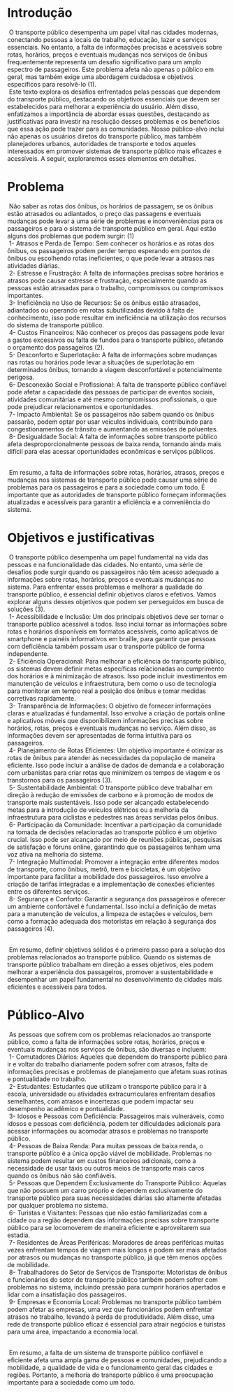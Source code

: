 # Introdução

 O transporte público desempenha um papel vital nas cidades modernas, conectando pessoas a locais de trabalho, educação, lazer e serviços essenciais. No entanto, a falta de informações precisas e acessíveis sobre rotas, horários, preços e eventuais mudanças nos serviços de ônibus frequentemente representa um desafio significativo para um amplo espectro de passageiros. Este problema afeta não apenas o público em geral, mas também exige uma abordagem cuidadosa e objetivos específicos para resolvê-lo (1). <br />
   Este texto explora os desafios enfrentados pelas pessoas que dependem do transporte público, destacando os objetivos essenciais que devem ser estabelecidos para melhorar a experiência do usuário. Além disso, enfatizamos a importância de abordar essas questões, destacando as justificativas para investir na resolução desses problemas e os benefícios que essa ação pode trazer para as comunidades. Nosso público-alvo inclui não apenas os usuários diretos do transporte público, mas também planejadores urbanos, autoridades de transporte e todos aqueles interessados em promover sistemas de transporte público mais eficazes e acessíveis. A seguir, exploraremos esses elementos em detalhes.<br />

# Problema

  Não saber as rotas dos ônibus, os horários de passagem, se os ônibus estão atrasados ou adiantados, o preço das passagens e eventuais mudanças pode levar a uma série de problemas e inconveniências para os passageiros e para o sistema de transporte público em geral. Aqui estão alguns dos problemas que podem surgir: (1) <br />
   1- Atrasos e Perda de Tempo: Sem conhecer os horários e as rotas dos ônibus, os passageiros podem perder tempo esperando em pontos de ônibus ou escolhendo rotas ineficientes, o que pode levar a atrasos nas atividades diárias.<br />
   2- Estresse e Frustração: A falta de informações precisas sobre horários e atrasos pode causar estresse e frustração, especialmente quando as pessoas estão atrasadas para o trabalho, compromissos ou compromissos importantes.<br />
   3- Ineficiência no Uso de Recursos: Se os ônibus estão atrasados, adiantados ou operando em rotas subutilizadas devido à falta de conhecimento, isso pode resultar em ineficiência na utilização dos recursos do sistema de transporte público.<br />
   4- Custos Financeiros: Não conhecer os preços das passagens pode levar a gastos excessivos ou falta de fundos para o transporte público, afetando o orçamento dos passageiros (2).<br />
   5- Desconforto e Superlotação: A falta de informações sobre mudanças nas rotas ou horários pode levar a situações de superlotação em determinados ônibus, tornando a viagem desconfortável e potencialmente perigosa.<br />
   6- Desconexão Social e Profissional: A falta de transporte público confiável pode afetar a capacidade das pessoas de participar de eventos sociais, atividades comunitárias e até mesmo compromissos profissionais, o que pode prejudicar relacionamentos e oportunidades.<br />
   7- Impacto Ambiental: Se os passageiros não sabem quando os ônibus passarão, podem optar por usar veículos individuais, contribuindo para congestionamentos de trânsito e aumentando as emissões de poluentes.<br />
   8- Desigualdade Social: A falta de informações sobre transporte público afeta desproporcionalmente pessoas de baixa renda, tornando ainda mais difícil para elas acessar oportunidades econômicas e serviços públicos.<br /><br />
  
   Em resumo, a falta de informações sobre rotas, horários, atrasos, preços e mudanças nos sistemas de transporte público pode causar uma série de problemas para os passageiros e para a sociedade como um todo. É importante que as autoridades de transporte público forneçam informações atualizadas e acessíveis para garantir a eficiência e a conveniência do sistema.<br />
  
# Objetivos e justificativas

  O transporte público desempenha um papel fundamental na vida das pessoas e na funcionalidade das cidades. No entanto, uma série de desafios pode surgir quando os passageiros não têm acesso adequado a informações sobre rotas, horários, preços e eventuais mudanças no sistema. Para enfrentar esses problemas e melhorar a qualidade do transporte público, é essencial definir objetivos claros e efetivos. Vamos explorar alguns desses objetivos que podem ser perseguidos em busca de soluções (3).<br />
   1-	Acessibilidade e Inclusão: Um dos principais objetivos deve ser tornar o transporte público acessível a todos. Isso inclui tornar as informações sobre rotas e horários disponíveis em formatos acessíveis, como aplicativos de smartphone e painéis informativos em braille, para garantir que pessoas com deficiência também possam usar o transporte público de forma independente.<br />
   2-	Eficiência Operacional: Para melhorar a eficiência do transporte público, os sistemas devem definir metas específicas relacionadas ao cumprimento dos horários e à minimização de atrasos. Isso pode incluir investimentos em manutenção de veículos e infraestrutura, bem como o uso de tecnologia para monitorar em tempo real a posição dos ônibus e tomar medidas corretivas rapidamente.<br />
   3-	Transparência de Informações: O objetivo de fornecer informações claras e atualizadas é fundamental. Isso envolve a criação de portais online e aplicativos móveis que disponibilizem informações precisas sobre horários, rotas, preços e eventuais mudanças no serviço. Além disso, as informações devem ser apresentadas de forma intuitiva para os passageiros.<br />
   4-	Planejamento de Rotas Eficientes: Um objetivo importante é otimizar as rotas de ônibus para atender às necessidades da população de maneira eficiente. Isso pode incluir a análise de dados de demanda e a colaboração com urbanistas para criar rotas que minimizem os tempos de viagem e os transtornos para os passageiros (3).<br />
   5-	Sustentabilidade Ambiental: O transporte público deve trabalhar em direção à redução de emissões de carbono e à promoção de modos de transporte mais sustentáveis. Isso pode ser alcançado estabelecendo metas para a introdução de veículos elétricos ou a melhoria da infraestrutura para ciclistas e pedestres nas áreas servidas pelos ônibus.<br />
   6-	Participação da Comunidade: Incentivar a participação da comunidade na tomada de decisões relacionadas ao transporte público é um objetivo crucial. Isso pode ser alcançado por meio de reuniões públicas, pesquisas de satisfação e fóruns online, garantindo que os passageiros tenham uma voz ativa na melhoria do sistema.<br />
   7-	Integração Multimodal: Promover a integração entre diferentes modos de transporte, como ônibus, metrô, trem e bicicletas, é um objetivo importante para facilitar a mobilidade dos passageiros. Isso envolve a criação de tarifas integradas e a implementação de conexões eficientes entre os diferentes serviços.<br />
   8-	Segurança e Conforto: Garantir a segurança dos passageiros e oferecer um ambiente confortável é fundamental. Isso inclui a definição de metas para a manutenção de veículos, a limpeza de estações e veículos, bem como a formação adequada dos motoristas em relação à segurança dos passageiros (4).<br /><br />

   Em resumo, definir objetivos sólidos é o primeiro passo para a solução dos problemas relacionados ao transporte público. Quando os sistemas de transporte público trabalham em direção a esses objetivos, eles podem melhorar a experiência dos passageiros, promover a sustentabilidade e desempenhar um papel fundamental no desenvolvimento de cidades mais eficientes e acessíveis para todos.<br />


# Público-Alvo

  As pessoas que sofrem com os problemas relacionados ao transporte público, como a falta de informações sobre rotas, horários, preços e eventuais mudanças nos serviços de ônibus, são diversas e incluem:<br />
   1-	Comutadores Diários: Aqueles que dependem do transporte público para ir e voltar do trabalho diariamente podem sofrer com atrasos, falta de informações precisas e problemas de planejamento que afetam suas rotinas e pontualidade no trabalho.<br />
   2-	Estudantes: Estudantes que utilizam o transporte público para ir à escola, universidade ou atividades extracurriculares enfrentam desafios semelhantes, com atrasos e incertezas que podem impactar seu desempenho acadêmico e pontualidade.<br />
   3-	Idosos e Pessoas com Deficiência: Passageiros mais vulneráveis, como idosos e pessoas com deficiência, podem ter dificuldades adicionais para acessar informações ou acomodar atrasos e problemas no transporte público.<br />
   4-	Pessoas de Baixa Renda: Para muitas pessoas de baixa renda, o transporte público é a única opção viável de mobilidade. Problemas no sistema podem resultar em custos financeiros adicionais, como a necessidade de usar táxis ou outros meios de transporte mais caros quando os ônibus não são confiáveis.<br />
   5-	Pessoas que Dependem Exclusivamente do Transporte Público: Aquelas que não possuem um carro próprio e dependem exclusivamente do transporte público para suas necessidades diárias são altamente afetadas por qualquer problema no sistema.<br />
   6-	Turistas e Visitantes: Pessoas que não estão familiarizadas com a cidade ou a região dependem das informações precisas sobre transporte público para se locomoverem de maneira eficiente e aproveitarem sua estadia.<br />
   7-	Residentes de Áreas Periféricas: Moradores de áreas periféricas muitas vezes enfrentam tempos de viagem mais longos e podem ser mais afetados por atrasos ou mudanças no transporte público, já que têm menos opções de mobilidade.<br />
   8-	Trabalhadores do Setor de Serviços de Transporte: Motoristas de ônibus e funcionários do setor de transporte público também podem sofrer com problemas no sistema, incluindo pressão para cumprir horários apertados e lidar com a insatisfação dos passageiros.<br />
   9-	Empresas e Economia Local: Problemas no transporte público também podem afetar as empresas, uma vez que funcionários podem enfrentar atrasos no trabalho, levando à perda de produtividade. Além disso, uma rede de transporte público eficaz é essencial para atrair negócios e turistas para uma área, impactando a economia local.<br /><br />

   Em resumo, a falta de um sistema de transporte público confiável e eficiente afeta uma ampla gama de pessoas e comunidades, prejudicando a mobilidade, a qualidade de vida e o funcionamento geral das cidades e regiões. Portanto, a melhoria do transporte público é uma preocupação importante para a sociedade como um todo.<br />
